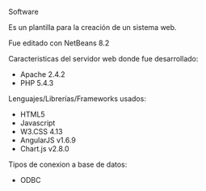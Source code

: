Software

Es un plantilla para la creación de un sistema web.

Fue editado con NetBeans 8.2

Caracteristicas del servidor web donde fue desarrollado: 
 - Apache 2.4.2
 - PHP 5.4.3

Lenguajes/Librerías/Frameworks usados:
 - HTML5
 - Javascript
 - W3.CSS 4.13
 - AngularJS v1.6.9
 - Chart.js v2.8.0
 
Tipos de conexion a base de datos: 
 - ODBC
